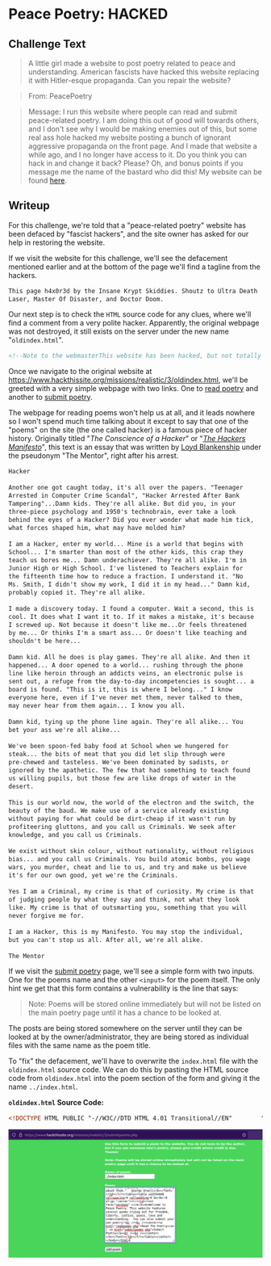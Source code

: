 # Peace Poetry: HACKED

## Challenge Text

> A little girl made a website to post poetry related to peace and understanding. American fascists have hacked this website replacing it with Hitler-esque propaganda. Can you repair the website?

> From: PeacePoetry

> Message: I run this website where people can read and submit peace-related poetry. I am doing this out of good will towards others, and I don't see why I would be making enemies out of this, but some real ass hole hacked my website posting a bunch of ignorant aggressive propaganda on the front page. And I made that website a while ago, and I no longer have access to it. Do you think you can hack in and change it back? Please? Oh, and bonus points if you message me the name of the bastard who did this! My website can be found [here](https://www.hackthissite.org/missions/realistic/3/ "Level 3 Website").

## Writeup

For this challenge, we're told that a "peace-related poetry" website has been defaced by "fascist hackers", and the site owner has asked for our help in restoring the website.

If we visit the website for this challenge, we'll see the defacement mentioned earlier and at the bottom of the page we'll find a tagline from the hackers.

```
This page h4x0r3d by the Insane Krypt Skiddies. Shoutz to Ultra Death Laser, Master Of Disaster, and Doctor Doom.
```

Our next step is to check the ```HTML``` source code for any clues, where we'll find a comment from a very polite hacker. Apparently, the original webpage was not destroyed, it still exists on the server under the new name "```oldindex.html```". 

```html
<!--Note to the webmasterThis website has been hacked, but not totally destroyed. The old website is still up. I simply copied the old index.html file to oldindex.html and remade this one. Sorry about the inconvenience.-->
```

Once we navigate to the original website at https://www.hackthissite.org/missions/realistic/3/oldindex.html, we'll be greeted with a very simple webpage with two links. One to [read poetry](https://www.hackthissite.org/missions/realistic/3/readpoems.php "Read Poetry Webpage") and another to [submit poetry](https://www.hackthissite.org/missions/realistic/3/submitpoems.php "Submit Poetry Webpage").

The webpage for reading poems won't help us at all, and it leads nowhere so I won't spend much time talking about it except to say that one of the "poems" on the site (the one called hacker) is a famous piece of hacker history. Originally titled "_The Conscience of a Hacker_" or "[_The Hackers Manifesto_](https://en.wikipedia.org/wiki/Hacker_Manifesto "Wikipedia Entry For The Hackers Manifesto")", this text is an essay that was written by [Loyd Blankenship](https://en.wikipedia.org/wiki/Loyd_Blankenship "Wikipedia Entry For Loyd Blankenship") under the pseudonym "The Mentor", right after his arrest.

```
Hacker

Another one got caught today, it's all over the papers. "Teenager
Arrested in Computer Crime Scandal", "Hacker Arrested After Bank
Tampering"...Damn kids. They're all alike. But did you, in your
three-piece psychology and 1950's technobrain, ever take a look
behind the eyes of a Hacker? Did you ever wonder what made him tick,
what forces shaped him, what may have molded him?

I am a Hacker, enter my world... Mine is a world that begins with
School... I'm smarter than most of the other kids, this crap they
teach us bores me... Damn underachiever. They're all alike. I'm in
Junior High or High School. I've listened to Teachers explain for
the fifteenth time how to reduce a fraction. I understand it. "No
Ms. Smith, I didn't show my work, I did it in my head..." Damn kid,
probably copied it. They're all alike.

I made a discovery today. I found a computer. Wait a second, this is
cool. It does what I want it to. If it makes a mistake, it's because
I screwed up. Not because it doesn't like me...Or feels threatened
by me... Or thinks I'm a smart ass... Or doesn't like teaching and
shouldn't be here...

Damn kid. All he does is play games. They're all alike. And then it
happened... A door opened to a world... rushing through the phone
line like heroin through an addicts veins, an electronic pulse is
sent out, a refuge from the day-to-day incompetencies is sought... a
board is found. "This is it, this is where I belong..." I know
everyone here, even if I've never met them, never talked to them,
may never hear from them again... I know you all.

Damn kid, tying up the phone line again. They're all alike... You
bet your ass we're all alike...

We've been spoon-fed baby food at School when we hungered for
steak... the bits of meat that you did let slip through were
pre-chewed and tasteless. We've been dominated by sadists, or
ignored by the apathetic. The few that had something to teach found
us willing pupils, but those few are like drops of water in the
desert.

This is our world now, the world of the electron and the switch, the
beauty of the baud. We make use of a service already existing
without paying for what could be dirt-cheap if it wasn't run by
profiteering gluttons, and you call us Criminals. We seek after
knowledge, and you call us Criminals.

We exist without skin colour, without nationality, without religious
bias... and you call us Criminals. You build atomic bombs, you wage
wars, you murder, cheat and lie to us, and try and make us believe
it's for our own good, yet we're the Criminals.

Yes I am a Criminal, my crime is that of curiosity. My crime is that
of judging people by what they say and think, not what they look
like. My crime is that of outsmarting you, something that you will
never forgive me for.

I am a Hacker, this is my Manifesto. You may stop the individual,
but you can't stop us all. After all, we're all alike.

The Mentor
```

If we visit the [submit poetry](https://www.hackthissite.org/missions/realistic/3/submitpoems.php "Submit Poetry Webpage") page, we'll see a simple form with two inputs. One for the poems name and the other ```<input>``` for the poem itself. The only hint we get that this form contains a vulnerability is the line that says:

>Note: Poems will be stored online immediately but will not be listed on the main poetry page until it has a chance to be looked at.

The posts are being stored somewhere on the server until they can be looked at by the owner/administrator, they are being stored as individual files with the same name as the poem title.

To "fix" the defacement, we'll have to overwrite the ```index.html``` file with the ```oldindex.html``` source code. We can do this by pasting the HTML source code from ```oldindex.html``` into the poem section of the form and giving it the name ```../index.html```.

**```oldindex.html``` Source Code:**

```html
<!DOCTYPE HTML PUBLIC "-//W3C//DTD HTML 4.01 Transitional//EN"        "http://www.w3.org/TR/1999/REC-html401-19991224/loose.dtd"><html><head>	<title>peace be with all</title></head><body background="bg.jpg" text='#FFFFFF' link="#FFF833" vlink="#FFF833"><center><font face="verdana" size=7><b>Peace Poetry</b></font><table cellspacing=0 border=0 cellpadding=0 align="center" width=760><tr><td width=230><font face="verdana" size=2><b>"What difference does it make to the dead, the orphans and the homeless, whether the mad destruction is wrought under the name of totalitarianism or the holy name of liberty and democracy?" - Mahatma Gandi<br /><br />"A war is not won if the defeated enemy has not been turned into a friend."</b></font></td><td width=300 valign="top"><img src="peace.jpg" width=297 height=300></td><td width=230><font face="verdana" size=2><b>"The greatest purveyor of violence in the world today is my own government. For the sake of hundreds of thousands trembling under our violence, I cannot be silent." - Martin Luther King Jr.<br /><br />"The nationalist not only does not disapprove of atrocities committed by his own side, but he has a remarkable capacity for not even hearing about them." - George Orwell</b></font></td></tr></table><table width=600 cellspacing=0 cellpadding=0 border=0 align="center"><tr><td><font face="verdana" size=3><b>Welcome to Peace Poetry. This website features several poems crying out for freedom, liberty, justice, peace, love and understanding.  You can also submit your own poetry!<br /><br /><center><a href="readpoems.php">Read The Poetry</a> | <a href="submitpoems.php">Submit Poetry</a><br /><br /></center></b></font></td></tr></table></center></body></html>
```

![Overwriting index.html File](./overwriting-index-file.png "Overwriting index.html File")
